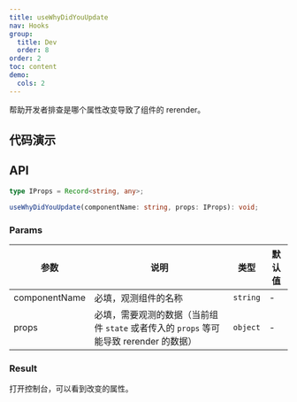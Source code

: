 ```yaml
---
title: useWhyDidYouUpdate
nav: Hooks
group:
  title: Dev
  order: 8
order: 2
toc: content
demo:
  cols: 2
---
```


帮助开发者排查是哪个属性改变导致了组件的 rerender。

## 代码演示

<code src="./demo/demo1.tsx"></code>

## API

```typescript
type IProps = Record<string, any>;

useWhyDidYouUpdate(componentName: string, props: IProps): void;
```

### Params

| 参数 | 说明 | 类型 | 默认值 |
| --- | --- | --- | --- |
| componentName | 必填，观测组件的名称 | `string` | - |
| props | 必填，需要观测的数据（当前组件 `state` 或者传入的 `props` 等可能导致 rerender 的数据） | `object` | - |

### Result

打开控制台，可以看到改变的属性。
